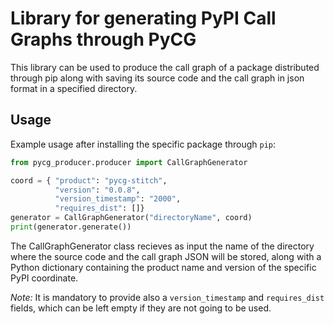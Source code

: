 # Library for generating PyPI Call Graphs through PyCG

This library can be used to produce the call graph of a package distributed through pip along with saving its
source code and the call graph in json format in a specified directory.

## Usage

Example usage after installing the specific package through ```pip```:

```python
from pycg_producer.producer import CallGraphGenerator

coord = { "product": "pycg-stitch",
          "version": "0.0.8",
          "version_timestamp": "2000",
          "requires_dist": []}
generator = CallGraphGenerator("directoryName", coord)
print(generator.generate())
```
The CallGraphGenerator class recieves as input the name of the directory where the source code and the call graph JSON will be stored, along with a Python dictionary containing the product name and version of the specific PyPI coordinate.

*Note:* It is mandatory to provide also a ```version_timestamp``` and ```requires_dist``` fields, which can be left empty if they are not going to be used.